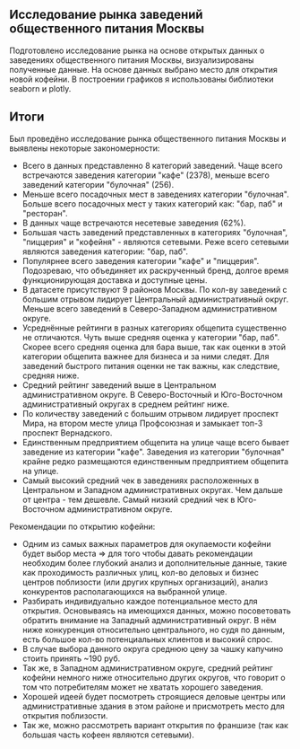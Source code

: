 ## Исследование рынка заведений общественного питания Москвы

Подготовлено исследование рынка на основе открытых данных о заведениях общественного питания Москвы, визуализированы полученные данные. На основе данных выбрано место для открытия новой кофейни. В построении графиков я использованы библиотеки seaborn и plotly. 

## Итоги

Был проведёно исследование рынка общественного питания Москвы и выявлены некоторые закономерности:  

- Всего в данных представленно 8 категорий заведений. Чаще всего встречаются заведения категории "кафе" (2378), меньше всего заведений категории "булочная" (256).
- Меньше всего посадочных мест в заведениях категории "булочная". Больше всего посадочных мест у таких категорий как: "бар, паб" и "ресторан".
- В данных чаще встречаются несетевые заведения (62%).
- Большая часть заведений представленных в категориях "булочная", "пиццерия" и "кофейня" - являются сетевыми. Реже всего сетевыми являются заведения категории: "бар, паб".
- Популярнее всего заведения категории "кафе" и "пиццерия". Подозреваю, что объединяет их раскрученный бренд, долгое время функционирующая доставка и доступные цены.
- В датасете присутствуют 9 районов Москвы. По кол-ву заведений с большим отрывом лидирует Центральный административный округ. Меньше всего заведений в Северо-Западном административном округе.
- Усреднённые рейтинги в разных категориях общепита существенно не отличаются. Чуть выше средняя оценка у категории "бар, паб". Скорее всего средняя оценка для бара выше, так как оценки в этой категории общепита важнее для бизнеса и за ними следят. Для заведений быстрого питания оценки не так важны, как следствие, средняя ниже.
- Средний рейтинг заведений выше в Центральном административном округе. В Северо-Восточный и Юго-Восточном административный округах в среднем рейтинг ниже.
- По количеству заведений с большим отрывом лидирует проспект Мира, на втором месте улица Профсоюзная и замыкает топ-3 проспект Вернадского.
- Единственным предприятием общепита на улице чаще всего бывает заведение из категории "кафе". Заведения из категории "булочная" крайне редко размещаются единственным предприятием общепита на улице.
- Самый высокий средний чек в заведениях расположенных в Центральном и Западном административных округах. Чем дальше от центра - тем дешевле. Самый низкий средний чек в Юго-Восточном административном округе.

Рекомендации по открытию кофейни:

- Одним из самых важных параметров для окупаемости кофейни будет выбор места => для того чтобы давать рекомендации необходим более глубокий анализ и дополнительные данные, такие как проходимость различных улиц, кол-во деловых и бизнес центров поблизости (или других крупных организаций), анализ конкурентов располагающихся на выбранной улице.
- Разбирать индивидуально каждое потенциальное место для открытия. Основываясь на имеющихся данных, можно посоветовать обратить внимание на Западный административный округ. В нём ниже конкуренция относительно центрального, но судя по данным, есть большое кол-во потенциальных клиентов и высокий спрос.
- В случае выбора данного округа среднюю цену за чашку капучино стоить принять ~190 руб.
- Так же, в Западном административном округе, средний рейтинг кофейни немного ниже относительно других округов, что говорит о том что потребителям может не хватать хорошего заведения.
- Хорошей идеей будет посмотреть строящиеся деловые центры или административные здания в этом районе и присмотреть место для открытия поблизости.
- Так же, можно рассмотреть вариант открытия по франшизе (так как большая часть кофеен являются сетевыми).
